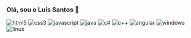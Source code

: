 ### Olá, sou o Luís Santos  👋

<div style="display: inline_block">
    <img aling="center" alt= "html5" src="https://img.shields.io/badge/HTML5-E34F26?style=for-the-badge&logo=html5&logoColor=white">
    <img aling="center" alt= "css3" src="https://img.shields.io/badge/CSS3-1572B6?style=for-the-badge&logo=css3&logoColor=white">
    <img aling="center" alt= "javascript" src="https://img.shields.io/badge/JavaScript-323330?style=for-the-badge&logo=javascript&logoColor=F7DF1E">
    <img aling="center" alt= "java" src="https://img.shields.io/badge/Java-ED8B00?style=for-the-badge&logo=openjdk&logoColor=white">
    <img aling="center" alt= "c#" src="https://img.shields.io/badge/C%23-239120?style=for-the-badge&logo=c-sharp&logoColor=white">
    <img aling="center" alt= "c++" src="https://img.shields.io/badge/C%2B%2B-00599C?style=for-the-badge&logo=c%2B%2B&logoColor=white">
    <img aling="center" alt= "angular" src="https://img.shields.io/badge/Angular-DD0031?style=for-the-badge&logo=angular&logoColor=white">
    <img aling="center" alt= "windows" src="https://img.shields.io/badge/Windows-0078D6?style=for-the-badge&logo=windows&logoColor=white">
    <img aling="center" alt= "linux" src="https://img.shields.io/badge/Linux-FCC624?style=for-the-badge&logo=linux&logoColor=black">
</div>
